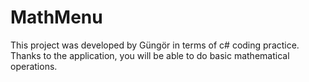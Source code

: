 # MathMenu

This project was developed by Güngör in terms of c# coding practice. Thanks to the application, you will be able to do basic mathematical operations.
